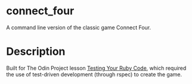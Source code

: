 # connect_four

A command line version of the classic game Connect Four. 

# Description

Built for The Odin Project lesson [Testing Your Ruby Code](https://www.theodinproject.com/lessons/testing-your-ruby-code), which required the use of test-driven development (through rspec) to create the game.



